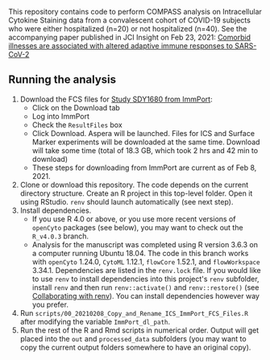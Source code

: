 This repository contains code to perform COMPASS analysis on Intracellular Cytokine Staining data from a convalescent cohort of COVID-19 subjects who were either hospitalized (n=20) or not hospitalized (n=40). See the accompanying paper published in JCI Insight on Feb 23, 2021: [Comorbid illnesses are associated with altered adaptive immune responses to SARS-CoV-2](https://pubmed.ncbi.nlm.nih.gov/33621211/)  

## Running the analysis  

1. Download the FCS files for [Study SDY1680 from ImmPort](https://www.immport.org/shared/study/SDY1680):  
    - Click on the Download tab  
    - Log into ImmPort  
    - Check the `ResultFiles` box  
    - Click Download. Aspera will be launched. Files for ICS and Surface Marker experiments will be downloaded at the same time. Download will take some time (total of 18.3 GB, which took 2 hrs and 42 min to download)  
    - These steps for downloading from ImmPort are current as of Feb 8, 2021.
2. Clone or download this repository. The code depends on the current directory structure. Create an R project in this top-level folder. Open it using RStudio. `renv` should launch automatically (see next step).    
3. Install dependencies.  
    - If you use R 4.0 or above, or you use more recent versions of `openCyto` packages (see below), you may want to check out the `R_v4.0.3` branch.  
    - Analysis for the manuscript was completed using R version 3.6.3 on a computer running Ubuntu 18.04. The code in this branch works with `openCyto` 1.24.0, `CytoML` 1.12.1, `flowCore` 1.52.1, and `flowWorkspace` 3.34.1. Dependencies are listed in the `renv.lock` file. If you would like to use `renv` to install dependencies into this project's `renv` subfolder, install `renv` and then run `renv::activate()` and `renv::restore()` (see [Collaborating with renv](https://rstudio.github.io/renv/articles/collaborating.html)). You can install dependencies however way you prefer.  
4. Run `scripts/00_20210208_Copy_and_Rename_ICS_ImmPort_FCS_Files.R` after modifying the variable `ImmPort_dl_path`.  
5. Run the rest of the R and Rmd scripts in numerical order. Output will get placed into the `out` and `processed_data` subfolders (you may want to copy the current output folders somewhere to have an original copy).   
